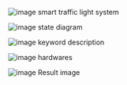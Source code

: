 ![image](https://user-images.githubusercontent.com/113822588/206065056-41c1f5fe-7dd2-41d2-87f7-b01f30017238.png)
smart traffic light system

![image](https://user-images.githubusercontent.com/113822588/206210578-8e6b19c2-3ae2-4459-8552-cf2786d756c3.png)
state diagram

![image](https://user-images.githubusercontent.com/113822588/206223791-c76e1572-7b9a-4466-93b0-9632aaec0237.png)
keyword description

![image](https://user-images.githubusercontent.com/113822588/209275039-32aaf079-4ce9-4c94-9b37-18141d1930a5.png)
hardwares

![image](https://user-images.githubusercontent.com/113822588/209325715-9f5c9bc2-f530-4687-b8cc-b0e707204ee7.png)
Result image

